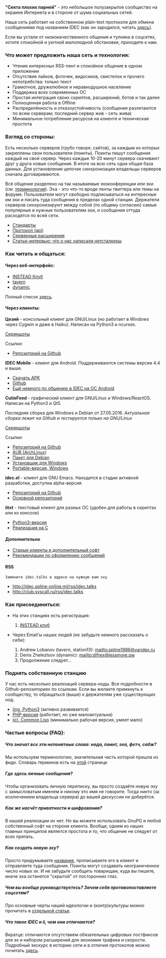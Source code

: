 **"Секта плохих парней"** - это небольшое полузакрытое сообщество на окраине Интернета и в стороне от шума социальных сетей.

Наша сеть работает на собственном plain-text протоколе для обмена сообщениями под названием IDEC (как он зародился, читать [здесь](iibonds.md)).

Если вы устали от низкокачественного общения и тупняка в соцсетях, хотите спокойной и уютной малолюдной обстановки, приходите к нам.

### Что может предложить наша сеть и технология:

* Чтение интересных RSS-лент и спокойное общение в одном приложении
* Отсутствие лайков, фоточек, видосиков, свистелок и прочего непотребства: только текст
* Грамотное, дружелюбное и неравнодушное население
* Поддержка всех современных ОС
* Простая интеграция своих скриптов, расширений, ботов и так далее
* Полноценная работа в Offline
* Распределённость и отказоустойчивость (сообщения разлетаются по всем серверам; последний сервер жив - сеть жива)
* Минимальное потребление ресурсов на клиенте и техническая простота

### Взгляд со стороны:

Есть несколько серверов (грубо говоря, сайтов), за каждым из которых закреплены свои пользователи (поинты). Поинты пишут сообщения каждый на свой сервер. Через каждые 10-20 минут сервера скачивают друг у друга новые сообщения. В итоге на всю сеть одна общая база данных. Для установления цепочек синхронизации владельцы серверов сначала договариваются.

Всё общение разделено на так называемые эхоконференции или эхи (см. [терминология](terminology.md)). Эха - это что-то вроде ленты твиттера или темы на форуме. Пользователи могут свободно подписываться на интересные им эхи и писать туда сообщения в пределах одной станции. Держатели серверов синхронизируют между собой (по общему согласию) самые популярные и нужные пользователям эхи, и сообщения оттуда расходятся по всей сети.

* [Стандарты](standarts.md)
* [Протокол (api)](protocol.md)
* [Серверные расширения](extensions.md)
* [Статья-интервью: что о нас написали нетсталкеры](http://netwhood.online/2018/09/01/ii-idec-by-abtelegramuser/)

### Как читать и общаться:

#### Через веб-интерфейс:
* [INSTEAD Клуб](http://club.syscall.ru/)
* [tavern](http://idec.spline-online.ml/)
* [dynamic](https://dynamic.lessmore.pw/)

Полный список [здесь](full-stations.md).

#### Через клиенты:

**Цезий** - консольный клиент для GNU/Linux (но работает в Windows через Cygwin и даже в Haiku). Написан на Python3 и ncurses.

[Скриншоты](caesium-screens.md)

Ссылки:
* [Репозиторий на Github](https://github.com/spline1986/caesium)

**IDEC Mobile** - клиент для Android. Поддерживаются системы версии 4.4 и выше.
* [Скачать APK](https://ii-net.tk/ii/files/app-debug.apk)
* [Github](https://github.com/idec-net/idec-mobile)
* [Ещё немного по общению в IDEC на ОС Android](android.md)


**CutieFeed** - графический клиент для GNU/Linux и Windows/ReactOS. Написан на Python3 и Qt5.

Последняя сборка для Windows и Debian от 27.05.2016. *Актуальная сборка лежит на Github и тестируется только на GNU/Linux*

[Скриншоты](qt-client-screens.md)

Ссылки:
* [Репозиторий на Github](https://github.com/idec-net/cutiefeed)
* [AUR (ArchLinux)](https://aur.archlinux.org/packages/cutiefeed)
* [Пакет для Debian](https://ii-net.tk/files/cutiefeed.deb)
* [Установщик для Windows](https://ii-net.tk/files/cutiefeed_setup.exe)
* [Portable-версия, Windows](https://ii-net.tk/files/cutiefeed-portable.zip)

**idec.el** - клиент для GNU Emacs. Находится в стадии активной разработки, доступна alpha-версия.
* [Репозиторий на Github](https://github.com/idec-net/idec.el)
* [Основной репозиторий](https://gitea.difrex.ru/Difrex/idec.el)

**iitxt** - текстовый клиент для разных ОС (удобен для работы в скриптах или из консоли)
* [Python3-версия](https://github.com/spline1986/iitxt)
* [Реализация на С](https://github.com/idec-net/iitxt-c)

#### Дополнительно

* [Старые клиенты и дополнительный софт](old-other-soft.md)
* [Рекомендации по оформлению сообщений](text-decoration.md)

#### RSS
`Замените idec.talks в адресе на нужную вам эху`

* <http://idec.spline-online.ml/rss/idec.talks>
* <http://club.syscall.ru/rss/idec.talks>

### Как присоединиться:

* На этих станциях есть регистрация:
	1. [INSTEAD клуб](http://club.syscall.ru/)

* Через Email'ы наших людей (не забудьте немного рассказать о себе):
	1. Andrew Lobanov (tavern, station13): <mailto:spline1986@yandex.ru>
	2. Denis Zheleztsov (dynamic): <mailto:difrex@lessmore.pw>
	3. Продолжение следует...

### Поднять собственную станцию

У нас есть несколько реализаций сервера-ноды. Все подробности в Github-репозиториях по ссылкам. Если вы желаете примкнуть к сообществу, то обращаться (выше) к держателям уже существующих нод.

* [iing, Python3](https://github.com/spline1986/iing) (активно развивается)
* [PHP-версия](https://github.com/idec-net/ii-php) (работает, но уже малоактуальна)
* [iicl, Common Lisp](https://github.com/spline1986/iicl) (минимально рабочая версия, умеет мало)

### Частые вопросы (FAQ):

##### Что значат все эти непонятные слова: нода, поинт, эха, фетч, сабж?
Мы используем терминологию, значительная часть которой пришла из фидо. Словарь терминов есть на [этой](terminology.md) странице

##### Где здесь личные сообщения?
Чтобы организовать личную переписку, вы просто создаёте новую эху с замысловатым именем и никому это имя не говорите. Тогда никто (за исключением владельца сервера) до вашей дискуссии не доберётся.

##### Как же насчёт приватности и шифрования?
В нашей реализации их нет. Но вы можете использовать GnuPG и любой собственный софт на стороне клиента. Вообще, одним из наших главных принципов является простота и то, что общение не следует от всех прятать.

##### Как создать новую эху?
Просто придумываете [название](standarts.md), прописываете его в клиент и отправляете туда сообщения. Поинты могут создавать неограниченное число новых эх. И не забудьте сообщить товарищам, куда вы пишете, иначе эха останется "скрытой" от посторонних глаз.

##### Чем вы вообще руководствуетесь? Зачем себя противопоставляете соцсетям?
Про основные черты нашей идеологии и (контр)культуры можно прочитать в [отдельной статье](social.md).

##### Что такое IDEC и ii, чем они отличаются?
Вкратце: отличаются отсутствием обязательных цифровых постфиксов для эх и набором расширений для экономии трафика и скорости. Подробный экскурс в историю сети и в отличия протоколов можно почитать [здесь](iibonds.md).
